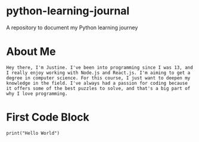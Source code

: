 # python-learning-journal
A repository to document my Python learning journey

# About Me
`Hey there, I'm Justine. I've been into programming since I was 13, and I really enjoy working with Node.js and React.js. I'm aiming to get a degree in computer science. For this course, I just want to deepen my knowledge in the field. I've always had a passion for coding because it offers some of the best puzzles to solve, and that's a big part of why I love programming.`

# First Code Block

`print("Hello World")` 
